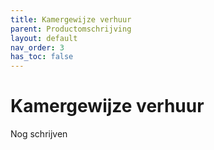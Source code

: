 ```yaml
---
title: Kamergewijze verhuur
parent: Productomschrijving
layout: default
nav_order: 3
has_toc: false
---
```


# Kamergewijze verhuur
Nog schrijven
